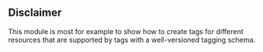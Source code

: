 ## Disclaimer

This module is most for example to show how to create tags for different resources that are supported by tags with a well-versioned tagging schema.
